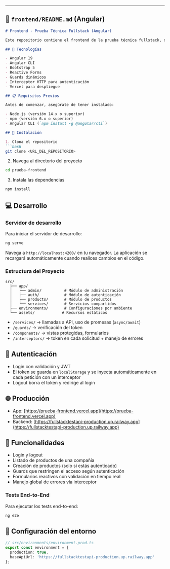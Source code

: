 
---

## 📁 `frontend/README.md` (Angular)

```md
# Frontend - Prueba Técnica Fullstack (Angular)

Este repositorio contiene el frontend de la prueba técnica fullstack, desarrollado con **Angular 19.2.8**. Este proyecto permite autenticarse, visualizar productos y gestionar datos consumiendo una API RESTful protegida con JWT.

## 🔧 Tecnologías

- Angular 19
- Angular CLI
- Bootstrap 5
- Reactive Forms
- Guards dinámicos
- Interceptor HTTP para autenticación
- Vercel para despliegue

## 📋 Requisitos Previos

Antes de comenzar, asegúrate de tener instalado:

- Node.js (versión 14.x o superior)
- npm (versión 6.x o superior)
- Angular CLI (`npm install -g @angular/cli`)

## 🚀 Instalación

1. Clona el repositorio
```bash
git clone <URL_DEL_REPOSITORIO>
```

2. Navega al directorio del proyecto
```bash
cd prueba-frontend
```

3. Instala las dependencias
```bash
npm install
```
## 💻 Desarrollo

### Servidor de desarrollo

Para iniciar el servidor de desarrollo:
```bash
ng serve
```
Navega a `http://localhost:4200/` en tu navegador. La aplicación se recargará automáticamente cuando realices cambios en el código.

### Estructura del Proyecto

```
src/
  ├── app/
  │   ├── admin/          # Módulo de administración
  │   ├── auth/           # Módulo de autenticación
  │   ├── products/       # Módulo de productos
  │   └── services/       # Servicios compartidos
  ├── environments/       # Configuraciones por ambiente
  └── assets/            # Recursos estáticos
```
- `/services/` → llamadas a API, uso de promesas (`async/await`)
- `/guards/` → verificación del token
- `/components/` → vistas protegidas, formularios
- `/interceptors/` → token en cada solicitud + manejo de errores

## 🔐 Autenticación

- Login con validación y JWT
- El token se guarda en `localStorage` y se inyecta automáticamente en cada petición con un interceptor
- Logout borra el token y redirige al login

## 🌐 Producción

- App: [https://prueba-frontend.vercel.app](https://prueba-frontend.vercel.app)
- Backend: [https://fullstacktestapi-production.up.railway.app](https://fullstacktestapi-production.up.railway.app)

## 🧪 Funcionalidades

- Login y logout
- Listado de productos de una compañía
- Creación de productos (solo si estás autenticado)
- Guards que restringen el acceso según autenticación
- Formularios reactivos con validación en tiempo real
- Manejo global de errores vía interceptor

### Tests End-to-End

Para ejecutar los tests end-to-end:
```bash
ng e2e
```

## 📁 Configuración del entorno

```ts
// src/environments/environment.prod.ts
export const environment = {
  production: true,
  baseApiUrl: 'https://fullstacktestapi-production.up.railway.app'
};

